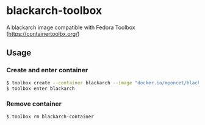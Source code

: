 # blackarch-toolbox

A blackarch image compatible with Fedora Toolbox (https://containertoolbx.org/)

## Usage

### Create and enter container

```bash
$ toolbox create --container blackarch --image "docker.io/mponcet/blackarch-toolbox"
$ toolbox enter blackarch
```
                                                                                                                                                             
### Remove container

```bash
$ toolbox rm blackarch-container
```